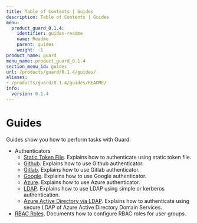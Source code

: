 ```yaml
---
title: Table of Contents | Guides
description: Table of Contents | Guides
menu:
  product_guard_0.1.4:
    identifier: guides-readme
    name: Readme
    parent: guides
    weight: -1
product_name: guard
menu_name: product_guard_0.1.4
section_menu_id: guides
url: /products/guard/0.1.4/guides/
aliases:
- /products/guard/0.1.4/guides/README/
info:
  version: 0.1.4
---
```


# Guides

Guides show you how to perform tasks with Guard.

- Authenticators
  - [Static Token File](/products/guard/0.1.4/guides/authenticator/static_token_file). Explains how to authenticate using static token file.
  - [Github](/products/guard/0.1.4/guides/authenticator/github). Explains how to use Github authenticator.
  - [Gitlab](/products/guard/0.1.4/guides/authenticator/gitlab). Explains how to use Gitlab authenticator.
  - [Google](/products/guard/0.1.4/guides/authenticator/google). Explains how to use Google authenticator.
  - [Azure](/products/guard/0.1.4/guides/authenticator/azure). Explains how to use Azure authenticator.
  - [LDAP](/products/guard/0.1.4/guides/authenticator/ldap). Explains how to use LDAP using simple or kerberos authentication.
  - [Azure Active Directory via LDAP](/products/guard/0.1.4/guides/authenticator/ldap_azure). Explains how to authenticate using secure LDAP of Azure Active Directory Domain Services.
- [RBAC Roles](/products/guard/0.1.4/guides/rbac). Documents how to configure RBAC roles for user groups.
